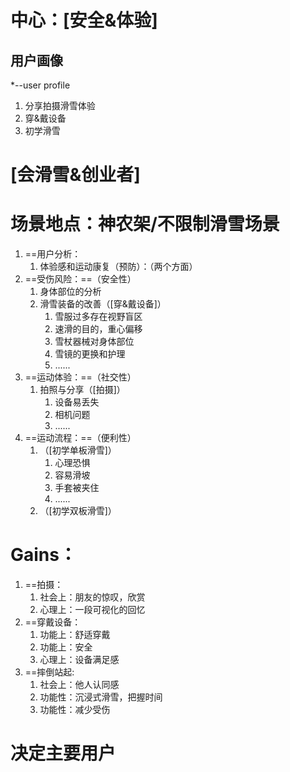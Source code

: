 # 中心：[安全&体验]
## 用户画像
*--user profile

1. 分享拍摄滑雪体验
2. 穿&戴设备
3. 初学滑雪
# [会滑雪&创业者]
# 场景地点：神农架/不限制滑雪场景

1. ==用户分析：
	1. 体验感和运动康复（预防）：（两个方面）
2. ==受伤风险：==（安全性）
	1. 身体部位的分析
	2. 滑雪装备的改善（[穿&戴设备]）
		1. 雪服过多存在视野盲区
		2. 速滑的目的，重心偏移
		3. 雪杖器械对身体部位
		4. 雪镜的更换和护理
		5. ......
3. ==运动体验：==（社交性）
	1. 拍照与分享（[拍摄]）
		1. 设备易丢失
		2. 相机问题
		3. ......
4. ==运动流程：==（便利性）
	1. （[初学单板滑雪]）
		1. 心理恐惧
		2. 容易滑坡
		3. 手套被夹住
		4. ......
	2. （[初学双板滑雪]）
# Gains：

1. ==拍摄：
	1. 社会上：朋友的惊叹，欣赏
	2. 心理上：一段可视化的回忆
2. ==穿戴设备：
	1. 功能上：舒适穿戴
	2. 功能上：安全
	3. 心理上：设备满足感
3. ==摔倒站起:
	1. 社会上：他人认同感
	2. 功能性：沉浸式滑雪，把握时间
	3. 功能性：减少受伤
# 决定主要用户
